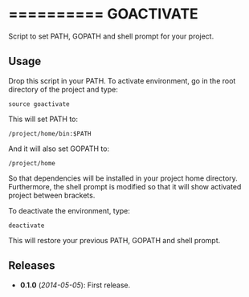 ==========
GOACTIVATE
==========

Script to set PATH, GOPATH and shell prompt for your project.

Usage
-----

Drop this script in your PATH. To activate environment, go in the root directory of the project and type:

```shell
source goactivate
```

This will set PATH to:

```shell
/project/home/bin:$PATH
```

And it will also set GOPATH to:

```shell
/project/home
```

So that dependencies will be installed in your project home directory. Furthermore, the shell prompt is modified so that it will show activated project between brackets.

To deactivate the environment, type:

```shell
deactivate
```

This will restore your previous PATH, GOPATH and shell prompt.

Releases
--------

- **0.1.0** (*2014-05-05*): First release.

